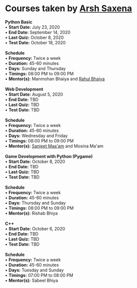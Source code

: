 <h1>Courses taken by <a href="https://www.instagram.com/arsh.saxena">Arsh Saxena</a></h1>
<b>Python Basic</b> <br>
• <b>Start Date:</b> July 23, 2020 <br>
• <b>End Date:</b> September 14, 2020 <br>
• <b>Last Quiz:</b> October 8, 2020 <br>
• <b>Test Date:</b> October 18, 2020 <br>
<br>
<b>Schedule</b><br>
• <b>Frequency:</b> Twice a week <br>
• <b>Duration:</b> 45-60 minutes <br>
• <b>Days:</b> Sunday and Thursday <br>
• <b>Timings:</b> 08:00 PM to 09:00 PM <br>
• <b>Mentor(s):</b> Manmohan Bhaiya and <a href="https://www.github.com/rahulranghu">Rahul Bhaiya</a>
<br><br>
<b>Web Development</b> <br>
• <b>Start Date:</b> August 5, 2020 <br>
• <b>End Date:</b> TBD <br>
• <b>Last Quiz:</b> TBD <br>
• <b>Test Date:</b> TBD <br>
<br>
<b>Schedule</b><br>
• <b>Frequency:</b> Twice a week <br>
• <b>Duration:</b> 45-60 minutes <br>
• <b>Days:</b> Wednesday and Friday <br>
• <b>Timings:</b> 08:00 PM to 09:00 PM <br>
• <b>Mentor(s):</b> <a href="https://www.github.com/sanjeetboora">Sanjeet Maa'am</a> and Mosina Ma'am 
<br><br>
<b>Game Development with Python (Pygame)</b> <br>
• <b>Start Date:</b> October 8, 2020 <br>
• <b>End Date:</b> TBD <br>
• <b>Last Quiz:</b> TBD <br>
• <b>Test Date:</b> TBD <br>
<br>
<b>Schedule</b><br>
• <b>Frequency:</b> Twice a week <br>
• <b>Duration:</b> 45-60 minutes <br>
• <b>Days:</b> Thursday and Sunday <br>
• <b>Timings:</b> 08:00 PM to 09:00 PM <br>
• <b>Mentor(s):</b> Rishab Bhiya 
<br><br>
<b>C++</b> <br>
• <b>Start Date:</b> October 6, 2020 <br>
• <b>End Date:</b> TBD <br>
• <b>Last Quiz:</b> TBD <br>
• <b>Test Date:</b> TBD <br>
<br>
<b>Schedule</b><br>
• <b>Frequency:</b> Twice a week <br>
• <b>Duration:</b> 45-60 minutes <br>
• <b>Days:</b> Tuesday and Sunday <br>
• <b>Timings:</b> 07:00 PM to 08:00 PM <br>
• <b>Mentor(s):</b> Sabeel Bhiya 
<br><br>
